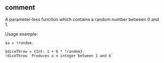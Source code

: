## comment

A parameter-less function which contains a random number between 0 and 1.

Usage example:
```
$a = !random.

$diceThrow = {Int: 1 + 6 * !random}.
!diceThrow `Produces a n integer between 1 and 6`
```
